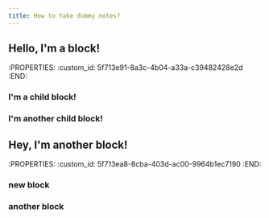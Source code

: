 ```yaml
---
title: How to take dummy notes?
---
```


## Hello, I'm a block!
:PROPERTIES:
:custom_id: 5f713e91-8a3c-4b04-a33a-c39482428e2d
:END:
### I'm a child block!
### I'm another child block!
## Hey, I'm another block!
:PROPERTIES:
:custom_id: 5f713ea8-8cba-403d-ac00-9964b1ec7190
:END:
### new block
### another block
